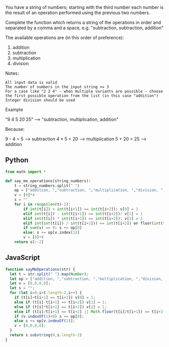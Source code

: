 You have a string of numbers; starting with the third number each number is the result of an operation performed using the previous two numbers.

Complete the function which returns a string of the operations in order and separated by a comma and a space, e.g. "subtraction, subtraction, addition"

The available operations are (in this order of preference):

1) addition
2) subtraction
3) multiplication
4) division

Notes:

    All input data is valid
    The number of numbers in the input string >= 3
    For a case like "2 2 4" - when multiple variants are possible - choose the first possible operation from the list (in this case "addition")
    Integer division should be used

Example

"9 4 5 20 25"  -->  "subtraction, multiplication, addition"

Because:

9 - 4 = 5   --> subtraction
4 * 5 = 20  --> multiplication
5 + 20 = 25 --> addition

## Python
```python
from math import *

def say_me_operations(string_numbers):
    t = string_numbers.split(" ")
    op = ["addition, ","subtraction, ","multiplication, ","division, "]
    v = [0]*4
    s = ""
    for i in range(len(t)-2):
        if int(t[i]) + int(t[i+1]) == int(t[i+2]): v[0] = 1
        elif int(t[i]) - int(t[i+1]) == int(t[i+2]): v[1] = 1
        elif int(t[i]) * int(t[i+1]) == int(t[i+2]): v[2] = 1
        elif int(int(t[i]) / int(t[i+1])) == int(t[i+2]) or floor(int(t[i]) / int(t[i+1])) == int(t[i+2]): v[3] = 1
        if sum(v) == 0: s += op[0]
        else: s += op[v.index(1)]
        v = [0]*4
    return s[:-2]
```

## JavaScript
```js
function sayMeOperations(str) {
  let t = str.split(" ").map(Number);
  let op = ["addition, ","subtraction, ","multiplication, ","division, "];
  let v = [0,0,0,0];
  let s = "";
  for (let i=0;i<t.length-2;i++) {
    if (t[i]+t[i+1] == t[i+2]) v[0] = 1;
    else if (t[i]-t[i+1] == t[i+2]) v[1] = 1;
    else if (t[i]*t[i+1] == t[i+2]) v[2] = 1;
    else if (t[i]/t[i+1] == t[i+2] || Math.floor(t[i]/t[i+1]) == t[i+2] || Math.ceil(t[i]/t[i+1]) == t[i+2]) v[3] = 1;
    if (v.indexOf(1)<0) s += op[0];
    else s += op[v.indexOf(1)];
    v = [0,0,0,0];
  }
  return s.substring(0,s.length-2)
}
```